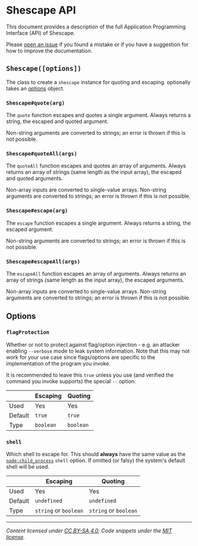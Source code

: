 # Shescape API

This document provides a description of the full Application Programming
Interface (API) of Shescape.

Please [open an issue] if you found a mistake or if you have a suggestion for
how to improve the documentation.

## `Shescape([options])`

The class to create a `shescape` instance for quoting and escaping. optionally
takes an [options] object.

### `Shescape#quote(arg)`

The `quote` function escapes and quotes a single argument. Always returns a
string, the escaped and quoted argument.

Non-string arguments are converted to strings; an error is thrown if this is not
possible.

### `Shescape#quoteAll(args)`

The `quoteAll` function escapes and quotes an array of arguments. Always returns
an array of strings (same length as the input array), the escaped and quoted
arguments.

Non-array inputs are converted to single-value arrays. Non-string arguments are
converted to strings; an error is thrown if this is not possible.

### `Shescape#escape(arg)`

The `escape` function escapes a single argument. Always returns a string, the
escaped argument.

Non-string arguments are converted to strings; an error is thrown if this is not
possible.

### `Shescape#escapeAll(args)`

The `escapeAll` function escapes an array of arguments. Always returns an array
of strings (same length as the input array), the escaped arguments.

Non-array inputs are converted to single-value arrays. Non-string arguments are
converted to strings; an error is thrown if this is not possible.

## Options

### `flagProtection`

Whether or not to protect against flag/option injection - e.g. an attacker
enabling `--verbose` mode to leak system information. Note that this may not
work for your use case since flags/options are specific to the implementation of
the program you invoke.

It is recommended to leave this `true` unless you use (and verified the command
you invoke supports) the special `--` option.

|         | Escaping  | Quoting   |
| ------- | --------- | --------- |
| Used    | Yes       | Yes       |
| Default | `true`    | `true`    |
| Type    | `boolean` | `boolean` |

### `shell`

Which shell to escape for. This should **always** have the same value as the
[`node:child_process`] `shell` option. If omitted (or falsy) the system's
default shell will be used.

|         | Escaping              | Quoting               |
| ------- | --------------------- | --------------------- |
| Used    | Yes                   | Yes                   |
| Default | `undefined`           | `undefined`           |
| Type    | `string` or `boolean` | `string` or `boolean` |

---

_Content licensed under [CC BY-SA 4.0]; Code snippets under the [MIT license]._

[cc by-sa 4.0]: https://creativecommons.org/licenses/by-sa/4.0/
[mit license]: https://opensource.org/license/mit/
[`node:child_process`]: https://nodejs.org/api/child_process.html
[open an issue]: https://github.com/ericcornelissen/shescape/issues/new?labels=documentation&template=documentation.md
[options]: #options
